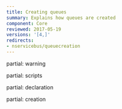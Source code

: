 ```yaml
---
title: Creating queues
summary: Explains how queues are created
component: Core
reviewed: 2017-05-19
versions: '[4,]'
redirects:
- nservicebus/queuecreation
---
```


partial: warning

partial: scripts

partial: declaration

partial: creation
